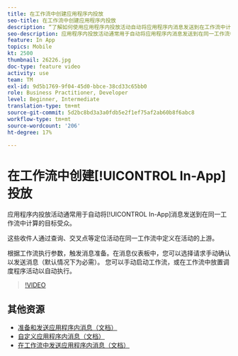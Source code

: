 ```yaml
---
title: 在工作流中创建应用程序内投放
seo-title: 在工作流中创建应用程序内投放
description: “了解如何使用应用程序内投放活动自动将应用程序内消息发送到在工作流中计算的目标受众。”
seo-description: 应用程序内投放活动通常用于自动将应用程序内消息发送到在同一工作流中计算的目标受众。
feature: In App
topics: Mobile
kt: 2500
thumbnail: 26226.jpg
doc-type: feature video
activity: use
team: TM
exl-id: 9d5b1769-9f04-45d0-bbce-38cd33c65bb0
role: Business Practitioner, Developer
level: Beginner, Intermediate
translation-type: tm+mt
source-git-commit: 5d2bc8bd3a3a0fdb5e2f1ef75af2ab60b8f6abc8
workflow-type: tm+mt
source-wordcount: '206'
ht-degree: 17%

---
```


# 在工作流中创建[!UICONTROL In-App]投放

应用程序内投放活动通常用于自动将[!UICONTROL In-App]消息发送到在同一工作流中计算的目标受众。

这些收件人通过查询、交叉点等定位活动在同一工作流中定义在活动的上游。

根据工作流执行参数，触发消息准备。在消息仪表板中，您可以选择请求手动确认以发送消息（默认情况下为必需）。 您可以手动启动工作流，或在工作流中放置调度程序活动以自动执行。

>[!VIDEO](https://video.tv.adobe.com/v/26226?quality=12)

## 其他资源

* [准备和发送应用程序内消息（文档）](https://docs.adobe.com/content/help/en/campaign-standard/using/communication-channels/in-app-messaging/preparing-and-sending-an-in-app-message.html)
* [自定义应用程序内消息（文档）](https://docs.adobe.com/content/help/en/campaign-standard/using/communication-channels/in-app-messaging/customizing-an-in-app-message.html)
* [在工作流中发送应用程序内消息（文档）](https://docs.adobe.com/content/help/en/campaign-standard/using/managing-processes-and-data/channel-activities/in-app-delivery.html)
